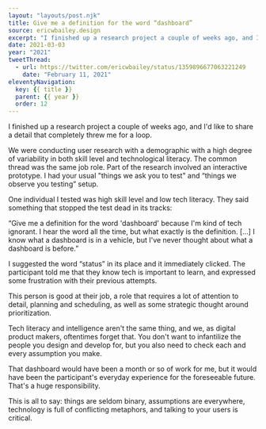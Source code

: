 ```yaml
---
layout: "layouts/post.njk"
title: Give me a definition for the word “dashboard”
source: ericwbailey.design
excerpt: "I finished up a research project a couple of weeks ago, and I'd like to share a detail that completely threw me for a loop"
date: 2021-03-03
year: "2021"
tweetThread:
  - url: https://twitter.com/ericwbailey/status/1359896677063221249
    date: "February 11, 2021"
eleventyNavigation:
  key: {{ title }}
  parent: {{ year }}
  order: 12
---
```


I finished up a research project a couple of weeks ago, and I'd like to share a detail that completely threw me for a loop.

We were conducting user research with a demographic with a high degree of variability in both skill level and technological literacy. The common thread was the same job role. Part of the research involved an interactive prototype. I had your usual "things we ask you to test" and “things we observe you testing” setup.

One individual I tested was high skill level and low tech literacy. They said something that stopped the test dead in its tracks:

“Give me a definition for the word 'dashboard' because I'm kind of tech ignorant. I hear the word all the time, but what exactly is the definition. […] I know what a dashboard is in a vehicle, but I've never thought about what a dashboard is before.”

I suggested the word “status” in its place and it immediately clicked. The participant told me that they know tech is important to learn, and expressed some frustration with their previous attempts.

This person is good at their job, a role that requires a lot of attention to detail, planning and scheduling, as well as some strategic thought around prioritization.

Tech literacy and intelligence aren't the same thing, and we, as digital product makers, oftentimes forget that. You don't want to infantilize the people you design and develop for, but you also need to check each and every assumption you make.

That dashboard would have been a month or so of work for me, but it would have been the participant's everyday experience for the foreseeable future. That's a huge responsibility.

This is all to say: things are seldom binary, assumptions are everywhere, technology is full of conflicting metaphors, and talking to your users is critical.
